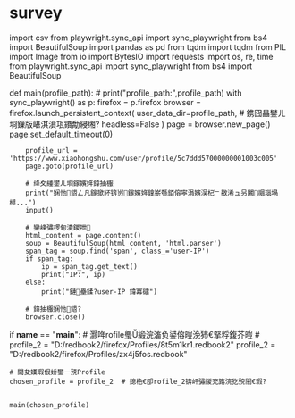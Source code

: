 # survey


import csv
from playwright.sync_api import sync_playwright
from bs4 import BeautifulSoup
import pandas as pd
from tqdm import tqdm
from PIL import Image
from io import BytesIO
import requests
import os, re, time
from playwright.sync_api import sync_playwright
from bs4 import BeautifulSoup

def main(profile_path):
    # print("profile_path:",profile_path)
    with sync_playwright() as p:
        firefox = p.firefox
        browser = firefox.launch_persistent_context(
            user_data_dir=profile_path,  # 鎸囧畾鐢ㄦ埛鏁版嵁淇濆瓨鐨勪綅缃?
            headless=False
        )
        page = browser.new_page()
        page.set_default_timeout(0)
        
        profile_url = 'https://www.xiaohongshu.com/user/profile/5c7ddd57000000001003c005'
        page.goto(profile_url)
        
        # 绛夊緟鐢ㄦ埛鎵嬪姩鍏抽棴
        print("娴忚鍣ㄥ凡鎵撳紑锛岃鎵嬪姩鎿嶄綔銆傛寜涓嬪洖杞﹂敭浠ュ叧闂祻瑙堝櫒...")
        input()
        
        # 鑾峰彇椤甸潰鍐呭
        html_content = page.content()
        soup = BeautifulSoup(html_content, 'html.parser')
        span_tag = soup.find('span', class_='user-IP')
        if span_tag:
            ip = span_tag.get_text()
            print("IP:", ip)
        else:
            print("鏈壘鍒?user-IP 鍏冪礌")
        
        # 鍏抽棴娴忚鍣?
        browser.close()

if __name__ == "__main__":
    # 灏哖rofile璺緞浣滀负鍙傛暟浼犻€掔粰鍑芥暟
    # profile_2 = "D:/redbook2/firefox/Profiles/8t5m1kr1.redbook2"
    profile_2 = "D:/redbook2/firefox/Profiles/zx4j5fos.redbook"
    
    # 閫夋嫨瑕佷娇鐢ㄧ殑Profile
    chosen_profile = profile_2  # 鎴栬€卲rofile_2锛屽彇鍐充簬浣犵殑闇€瑕?
    

    main(chosen_profile)
